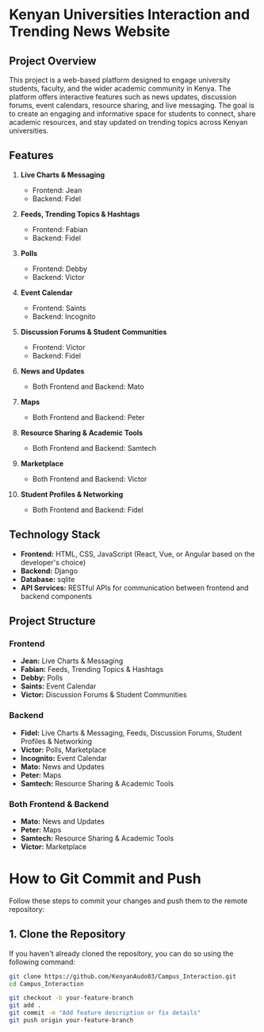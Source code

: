 # Kenyan Universities Interaction and Trending News Website

## Project Overview
This project is a web-based platform designed to engage university students, faculty, and the wider academic community in Kenya. The platform offers interactive features such as news updates, discussion forums, event calendars, resource sharing, and live messaging. The goal is to create an engaging and informative space for students to connect, share academic resources, and stay updated on trending topics across Kenyan universities.

## Features
1. **Live Charts & Messaging**  
   - Frontend: Jean  
   - Backend: Fidel  

2. **Feeds, Trending Topics & Hashtags**  
   - Frontend: Fabian  
   - Backend: Fidel  

3. **Polls**  
   - Frontend: Debby  
   - Backend: Victor  

4. **Event Calendar**  
   - Frontend: Saints  
   - Backend: Incognito  

5. **Discussion Forums & Student Communities**  
   - Frontend: Victor  
   - Backend: Fidel  

6. **News and Updates**  
   - Both Frontend and Backend: Mato  

7. **Maps**  
   - Both Frontend and Backend: Peter  

8. **Resource Sharing & Academic Tools**  
   - Both Frontend and Backend: Samtech  

9. **Marketplace**  
   - Both Frontend and Backend: Victor  

10. **Student Profiles & Networking**  
    - Both Frontend and Backend: Fidel

## Technology Stack
- **Frontend:** HTML, CSS, JavaScript (React, Vue, or Angular based on the developer's choice)
- **Backend:** Django
- **Database:** sqlite
- **API Services:** RESTful APIs for communication between frontend and backend components

## Project Structure
### Frontend
- **Jean:** Live Charts & Messaging  
- **Fabian:** Feeds, Trending Topics & Hashtags  
- **Debby:** Polls  
- **Saints:** Event Calendar  
- **Victor:** Discussion Forums & Student Communities

### Backend
- **Fidel:** Live Charts & Messaging, Feeds, Discussion Forums, Student Profiles & Networking  
- **Victor:** Polls, Marketplace  
- **Incognito:** Event Calendar  
- **Mato:** News and Updates  
- **Peter:** Maps  
- **Samtech:** Resource Sharing & Academic Tools

### Both Frontend & Backend
- **Mato:** News and Updates  
- **Peter:** Maps  
- **Samtech:** Resource Sharing & Academic Tools  
- **Victor:** Marketplace

# How to Git Commit and Push

Follow these steps to commit your changes and push them to the remote repository:

## 1. Clone the Repository
If you haven't already cloned the repository, you can do so using the following command:

```bash
git clone https://github.com/KenyanAudo03/Campus_Interaction.git
cd Campus_Interaction

git checkout -b your-feature-branch
git add .
git commit -m "Add feature description or fix details"
git push origin your-feature-branch
```


